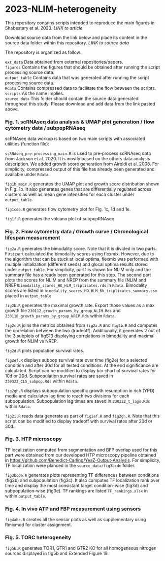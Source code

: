 # 2023-NLIM-heterogeneity

This repository contains scripts intended to reproduce the main figures in Shabestary et al. 2023. 
*LINK to article*

Download source data from the link below and place its content in the source data folder within this repository. 
*LINK to source data*

The repository is organized as follow:

`ext_data` Data obtained from external repositories/papers.  
`figures` Contains the figures that should be obtained after running the script processing source data.  
`output_table` Contains data that was generated after running the script processing source data.  
`Rdata` Contains compressed data to facilitate the flow between the scripts.  
`scripts` As the name implies.  
`source data` This folder should contain the source data generated throughout this study. Please download and add data from the link pasted above.  

### Fig. 1. scRNAseq data analysis & UMAP plot generation / flow cytometry data / subpopRNAseq ###

scRNAseq data workup is based on two main scripts with associated utilities (function file):

`scRNAseq_pre-processing_main.R` is used to pre-process scRNAseq data from Jackson et al. 2020. It is mostly based on the othors data analysis description. We added growth score generation from Airoldi et al. 2008. For simplicity, compressed output of this file has already been generated and available under `Rdata`.

`fig1b_main.R` generates the UMAP plot and growth score distribution shown in Fig. 1b. It also generates genes that are differentially regulated across clusters as well as mean gene intensities for each cluster under `output_table`.

`fig1cde.R` generates flow cytometry plot for Fig. 1c, 1d and 1e.

`fig1f.R` generates the volcano plot of subpopRNAseq

### Fig. 2. Flow cytometry data / Growth curve / Chronological lifespan measurement ###

`fig2a.R` generates the bimodality score. Note that it is divided in two parts. First part calculated the bimodality scores using flexmix. However, due to the algorithm that can be stuck at local optima, flexmix was performed with multiple initialization (different seeds) and glocal optima results stored under `output_table`. For simplicity, part1 is shown for NLIM only and the summary file has already been generated for this step. The second part plots the scores for NLIM and NREP from the summary file (NLIM and NREP)`bimodality_scores_HO_HLM_triplicates.rds` in `Rdata`. Bimodality scores are listed in `bimodality_scores_HO_HLM_6h_triplicates_summary.csv` placed in `output_table`

`fig2b.R` generates the maximal growth rate. Export those values as a max growth file `230112_growth_params_by_group_NLIM.Rds` and `230118_growth_params_by_group_NREP.Rds` within `Rdata`.

`fig2c.R` joins the metrics obtained from `fig2a.R` and `fig2b.R` and computes the correlation between the two (tradeoff). Additionally, it generates 2 out of the 3 subplots of figS13 displaying correlations in bimodality and maximal growth for NLIM vs NREP.

`fig2d.R` plots population survival rates.

`fig2ef.R` displays subpop survival rate over time (fig2e) for a selected condition and after 30d for all tested conditions. At the end significance are calculated. Script can be modified to display bar chart of survival rates for 10d or 20d. Subpopulation survival rates are saved in `230323_CLS_subpop.Rds` within `Rdata`.

`fig2gh.R` displays subpopulation specific growth resumption in rich (YPD) media and calculates lag time to reach two divisions for each subpopulation. Subpopulation lag times are saved in `230222_t_lags.Rds` within `Rdata`.

`fig2i.R` reads data generate as part of `fig2ef.R` and `fig2gh.R`. Note that this script can be modified to display tradeoff with survival rates after 20d or 30d.

### Fig. 3. HTP microscopy ###

TF localization computed from segmentation and BFP overlap used for this part were obtained from our developed HTP microscopy pipeline obtained in https://github.com/Benedict-Carling/YeaZ-Output-Analysis. For simplicity, TF localization were planced in the `source_data/fig3bcde` folder.

`fig3bcde.R` generates plots representing TF differences between conditions (fig3b) and subpopulation (fig3c). It also camputes TF localization rank over time and display the most consistant target condition-wise (fig3d) and subpopulation-wise (fig3e). TF rankings are listed `TF_rankings.xlsx` in within `output_table`. 

### Fig. 4. In vivo ATP and FBP measurement using sensors ###

`fig4abc.R` creates all the sensor plots as well as supplementary using Rmixmod for cluster assignment.  

### Fig. 5. TORC heterogeneity ###

`fig5b.R` generates TOR1, GTR1 and GTR2 KO for all homogeneous nitrogen sources displayed in fig5b and Extended Figure 19.


